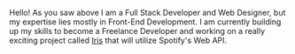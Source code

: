 Hello! As you saw above I am a Full Stack Developer and Web Designer, but my expertise lies mostly in Front-End Development. I am currently building up my skills to become a Freelance Developer and working on a really exciting project called [Iris](https://nickgrove.netlify.app/projects/Iris) that will utilize Spotify's Web API. 